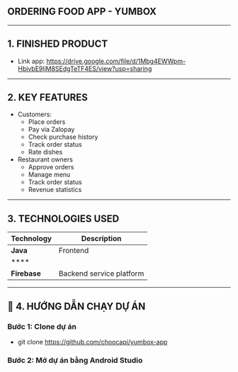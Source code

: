 ## ORDERING FOOD APP - YUMBOX

---

## 1. FINISHED PRODUCT
- Link app: https://drive.google.com/file/d/1Mbg4EWWpm-HbjvbE9ljM8SEdgTeTF4ES/view?usp=sharing

---

## 2. KEY FEATURES

- Customers:
  - Place orders
  - Pay via Zalopay
  - Check purchase history
  - Track order status
  - Rate dishes
- Restaurant owners
  - Approve orders
  - Manage menu
  - Track order status
  - Revenue statistics

---

## 3. TECHNOLOGIES USED

| Technology | Description |
|----------|-------|
| **Java** | Frontend |
| **** | |
| **Firebase** | Backend service platform |

---
## 🧪 4. HƯỚNG DẪN CHẠY DỰ ÁN

### Bước 1: Clone dự án
- git clone https://github.com/choocapi/yumbox-app
### Bước 2: Mở dự án bằng Android Studio
